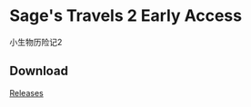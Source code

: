 # Sage's Travels 2 Early Access

小生物历险记2

## Download

[Releases](https://github.com/Nya-WSL/Sage_Travels_2/releases)